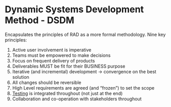 # Dynamic Systems Development Method - DSDM
Encapsulates the principles of RAD as a more formal methodology. 
Nine key principles:
1. Active user involvement is imperative
2. Teams must be empowered to make decisions
3. Focus on frequent delivery of products
4. Deliverables MUST be fit for their BUSINESS purpose
5. Iterative (and incremental) development -> convergence on the best solution
6. All changes should be reversible
7. High Level requirements are agreed (and “frozen”) to set the scope
8. [Testing](Testing.md) is integrated throughout (not just at the end)
9. Collaboration and co-operation with stakeholders throughout